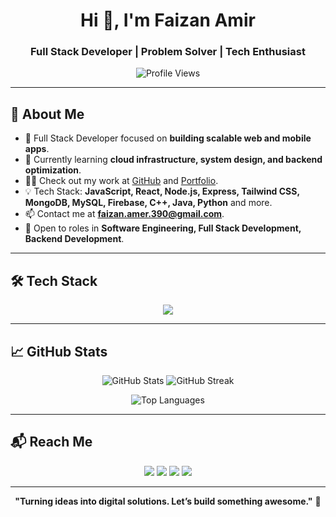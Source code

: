<h1 align="center">Hi 👋, I'm Faizan Amir</h1>
<h3 align="center">Full Stack Developer | Problem Solver | Tech Enthusiast</h3>

<p align="center">
  <img src="https://komarev.com/ghpvc/?username=faizanamer123&label=Profile%20views&color=0e75b6&style=flat" alt="Profile Views" />
</p>

---

## 🚀 About Me

- 🔭 Full Stack Developer focused on **building scalable web and mobile apps**.
- 🌱 Currently learning **cloud infrastructure, system design, and backend optimization**.
- 👨‍💻 Check out my work at [GitHub](https://github.com/faizanamer123) and [Portfolio](https://stackvision.netlify.app).
- 💡 Tech Stack: **JavaScript, React, Node.js, Express, Tailwind CSS, MongoDB, MySQL, Firebase, C++, Java, Python** and more.
- 📫 Contact me at **faizan.amer.390@gmail.com**.
- 💼 Open to roles in **Software Engineering, Full Stack Development, Backend Development**.

---

## 🛠️ Tech Stack

<p align="center">
  <img src="https://skillicons.dev/icons?i=html,css,tailwind,js,react,vite,express,nodejs,mongodb,mysql,firebase,java,cpp,python,git,github,figma,vscode" />
</p>

---

## 📈 GitHub Stats

<p align="center">
  <img src="https://github-readme-stats.vercel.app/api?username=faizanamer123&show_icons=true&theme=radical" alt="GitHub Stats" />
  <img src="https://streak-stats.demolab.com/?user=faizanamer123&theme=radical" alt="GitHub Streak" />
</p>

<p align="center">
  <img src="https://github-readme-stats.vercel.app/api/top-langs/?username=faizanamer123&layout=compact&theme=radical" alt="Top Languages" />
</p>

---

## 📬 Reach Me

<p align="center">
  <a href="mailto:faizan.amer.390@gmail.com"><img src="https://img.shields.io/badge/Gmail-D14836?style=for-the-badge&logo=gmail&logoColor=white"/></a>
  <a href="https://www.linkedin.com/in/faizan-amir-88875a352/"><img src="https://img.shields.io/badge/LinkedIn-0077B5?style=for-the-badge&logo=linkedin&logoColor=white"/></a>
  <a href="https://x.com/iamfaizanamir"><img src="https://img.shields.io/badge/X(Twitter)-000000?style=for-the-badge&logo=twitter&logoColor=white"/></a>
  <a href="https://stackvision.netlify.app"><img src="https://img.shields.io/badge/Portfolio-000000?style=for-the-badge&logo=vercel&logoColor=white"/></a>
</p>

---

<p align="center">
  <b>"Turning ideas into digital solutions. Let’s build something awesome."</b> 🚀
</p>
